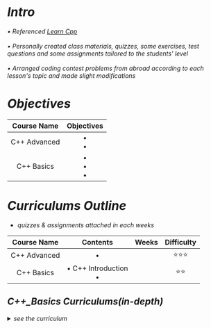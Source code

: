 <i>

# Intro
• Referenced [Learn Cpp](https://www.learncpp.com/)<br>
<br>
• Personally created class materials, quizzes, some exercises, test questions and some assignments tailored to the students' level <br>
<br>
• Arranged coding contest problems from abroad according to each lesson's topic and made slight modifications <br>

# Objectives

<div align="center", class="python">

| Course Name | Objectives | 
| :--------: | :-----------: |
| C++ Advanced | •  <br> •  |
| C++ Basics | •  <br> •  <br> •  |

</div>


# Curriculums Outline

* quizzes & assignments attached in each weeks

<div align="center", class="python">

| Course Name | Contents | Weeks | Difficulty |
| :--------: | :-----------: | :-----------: | :-----------: |
| C++ Advanced | • |  | ⭐⭐⭐ |
| C++ Basics | • C++ Introduction <br> •  |  | ⭐⭐ |
</div>

</i>


<i>

## C++_Basics Curriculums(in-depth)

<details>

<summary>see the curriculum</summary>

<br>

  <div align="center", class="python">

| No. | Topic | What You will Learn | Difficulty | Quiz Attached | Assignment Attached |
| :--------: | :-----------: | :-----------: | :-----------: | :-----------: | :-----------: |
| Wk1 | C++ Introduction | Introduction <br> C++ Development Process <br> Installation <br> Hello World! <br> Comments | ⭐⭐ | ✅ | N/A |
</div>

</details>


</i>


